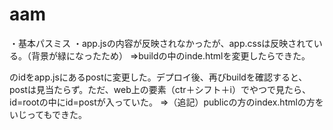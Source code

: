 # aam
・基本パスミス ・app.jsの内容が反映されなかったが、app.cssは反映されている。（背景が緑になったため） ⇒buildの中のinde.htmlを変更したらできた。

のidをapp.jsにあるpostに変更した。デプロイ後、再びbuildを確認すると、postは見当たらず。ただ、web上の要素（ctr＋シフト＋i）でやつで見たら、id=rootの中にid=postが入っていた。 ⇒（追記）publicの方のindex.htmlの方をいじってもできた。
